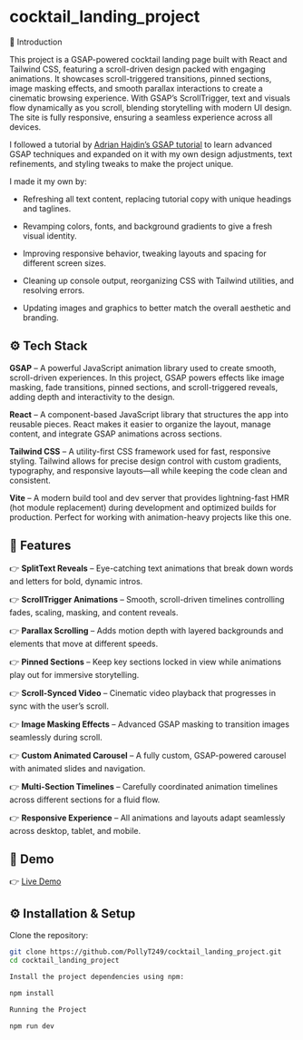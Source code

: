 # cocktail_landing_project

🚀 Introduction

This project is a GSAP-powered cocktail landing page built with React and Tailwind CSS, featuring a scroll-driven design packed with engaging animations. It showcases scroll-triggered transitions, pinned sections, image masking effects, and smooth parallax interactions to create a cinematic browsing experience. With GSAP’s ScrollTrigger, text and visuals flow dynamically as you scroll, blending storytelling with modern UI design. The site is fully responsive, ensuring a seamless experience across all devices.

I followed a tutorial by [Adrian Hajdin’s GSAP tutorial](https://github.com/adrianhajdin/gsap_cocktails/tree/main) to learn advanced GSAP techniques and expanded on it with my own design adjustments, text refinements, and styling tweaks to make the project unique.

I made it my own by:

- Refreshing all text content, replacing tutorial copy with unique headings and taglines.

- Revamping colors, fonts, and background gradients to give a fresh visual identity.

- Improving responsive behavior, tweaking layouts and spacing for different screen sizes.

- Cleaning up console output, reorganizing CSS with Tailwind utilities, and resolving errors.

- Updating images and graphics to better match the overall aesthetic and branding.

## ⚙️ Tech Stack

**GSAP** – A powerful JavaScript animation library used to create smooth, scroll-driven experiences. In this project, GSAP powers effects like image masking, fade transitions, pinned sections, and scroll-triggered reveals, adding depth and interactivity to the design.

**React** – A component-based JavaScript library that structures the app into reusable pieces. React makes it easier to organize the layout, manage content, and integrate GSAP animations across sections.

**Tailwind CSS** – A utility-first CSS framework used for fast, responsive styling. Tailwind allows for precise design control with custom gradients, typography, and responsive layouts—all while keeping the code clean and consistent.

**Vite** – A modern build tool and dev server that provides lightning-fast HMR (hot module replacement) during development and optimized builds for production. Perfect for working with animation-heavy projects like this one.

## 🔋 Features

👉 **SplitText Reveals** – Eye-catching text animations that break down words and letters for bold, dynamic intros.

👉 **ScrollTrigger Animations** – Smooth, scroll-driven timelines controlling fades, scaling, masking, and content reveals.

👉 **Parallax Scrolling** – Adds motion depth with layered backgrounds and elements that move at different speeds.

👉 **Pinned Sections** – Keep key sections locked in view while animations play out for immersive storytelling.

👉 **Scroll-Synced Video** – Cinematic video playback that progresses in sync with the user’s scroll.

👉 **Image Masking Effects** – Advanced GSAP masking to transition images seamlessly during scroll.

👉 **Custom Animated Carousel** – A fully custom, GSAP-powered carousel with animated slides and navigation.

👉 **Multi-Section Timelines** – Carefully coordinated animation timelines across different sections for a fluid flow.

👉 **Responsive Experience** – All animations and layouts adapt seamlessly across desktop, tablet, and mobile.

## 📸 Demo

👉 [Live Demo](https://cocktails-gsap-project.netlify.app/)

## ⚙️ Installation & Setup

Clone the repository:

```bash
git clone https://github.com/PollyT249/cocktail_landing_project.git
cd cocktail_landing_project

Install the project dependencies using npm:

npm install

Running the Project

npm run dev
```
